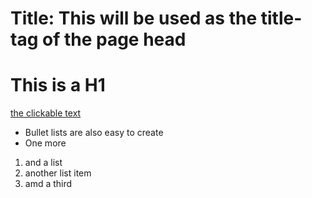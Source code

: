 Title: This will be used as the title-tag of the page head
=======================

# This is a H1

[the clickable text](http://xlson.com/)

* Bullet lists are also easy to create
* One more


1. and a list
2. another list item
3. amd a third
